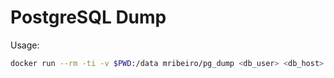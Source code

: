 PostgreSQL Dump
=====

Usage:

```bash
docker run --rm -ti -v $PWD:/data mribeiro/pg_dump <db_user> <db_host> <db_name>
```
